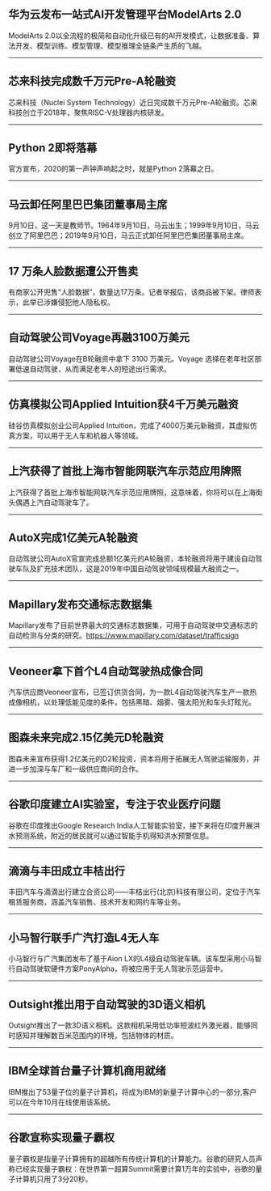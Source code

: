 ## 华为云发布一站式AI开发管理平台ModelArts 2.0
ModelArts 2.0以全流程的极简和自动化升级已有的AI开发模式，让数据准备、算法开发、模型训练、模型管理、模型推理全链条产生质的飞越。

---

## 芯来科技完成数千万元Pre-A轮融资
芯来科技（Nuclei System Technology）近日完成数千万元Pre-A轮融资。芯来科技创立于2018年，聚焦RISC-V处理器内核研发。

---

## Python 2即将落幕
官方宣布，2020的第一声钟声响起之时，就是Python 2落幕之日。

---

## 马云卸任阿里巴巴集团董事局主席
9月10日，这一天是教师节。1964年9月10日，马云出生；1999年9月10日，马云创立了阿里巴巴；2019年9月10日，马云正式卸任阿里巴巴集团董事局主席。

---

## 17 万条人脸数据遭公开售卖
有商家公开兜售“人脸数据”，数量达17万条。记者举报后，该商品被下架。律师表示，此举已涉嫌侵犯他人隐私权。

---

## 自动驾驶公司Voyage再融3100万美元
自动驾驶公司Voyage在B轮融资中拿下 3100 万美元。Voyage 选择在老年社区部署低速自动驾驶，从而满足老年人的短途出行需求。

---

## 仿真模拟公司Applied Intuition获4千万美元融资
硅谷仿真模拟创业公司Applied Intuition，完成了4000万美元新融资，其虚拟仿真方案，可以用于无人车和机器人等领域。

---

## 上汽获得了首批上海市智能网联汽车示范应用牌照
上汽获得了首批上海市智能网联汽车示范应用牌照，这意味着，你将可以在上海街头偶遇上汽自动驾驶车了。

---

## AutoX完成1亿美元A轮融资
自动驾驶公司AutoX官宣完成总额1亿美元的A轮融资，本轮融资将用于建设自动驾驶车队及扩充技术团队，这是2019年中国自动驾驶领域规模最大融资之一。

---

## Mapillary发布交通标志数据集
Mapillary发布了目前世界最大的交通标志数据集，可用于自动驾驶中交通标志的自动检测与分类的研究。https://www.mapillary.com/dataset/trafficsign

---

## Veoneer拿下首个L4自动驾驶热成像合同
汽车供应商Veoneer宣布，已签订供货合同，为一款L4自动驾驶汽车生产一款热成像相机，以处理低能见度的条件，包括黑暗、烟雾、强太阳光和车头灯眩光。

---

## 图森未来完成2.15亿美元D轮融资
图森未来宣布获得1.2亿美元的D2轮投资，资本将用于拓展无人驾驶运输服务，并进一步加深与车厂和一级供应商间的合作。

---

## 谷歌印度建立AI实验室，专注于农业医疗问题
谷歌在印度推出Google Research India人工智能实验室，接下来将在印度开展洪水预测系统，附近的居民就可以通过智能手机得知洪水预警信息。

---

## 滴滴与丰田成立丰桔出行
丰田汽车与滴滴出行建立合资公司——丰桔出行(北京)科技有限公司，定位于汽车租赁服务商，涵盖汽车销售、技术开发和网约车等业务。

---

## 小马智行联手广汽打造L4无人车
小马智行与广汽集团发布了基于Aion LX的L4级自动驾驶车辆。该车型采用小马智行自动驾驶软硬件方案PonyAlpha，将被应用于无人驾驶示范运营中。

---

## Outsight推出用于自动驾驶的3D语义相机
Outsight推出了一款3D语义相机。这款相机采用低功率短波红外激光器，能够同时感知并理解数百米范围内的环境，包括物体的材质。

---

## IBM全球首台量子计算机商用就绪
IBM推出了53量子位的量子计算机，将成为IBM的新量子计算中心的一部分,客户可以在今年10月在线使用该系统。

---

## 谷歌宣称实现量子霸权
量子霸权是指量子计算拥有的超越所有传统计算机的计算能力。谷歌的研究人员声称已经实现量子霸权：在世界第一超算Summit需要计算1万年的实验中，谷歌的量子计算机只用了3分20秒。